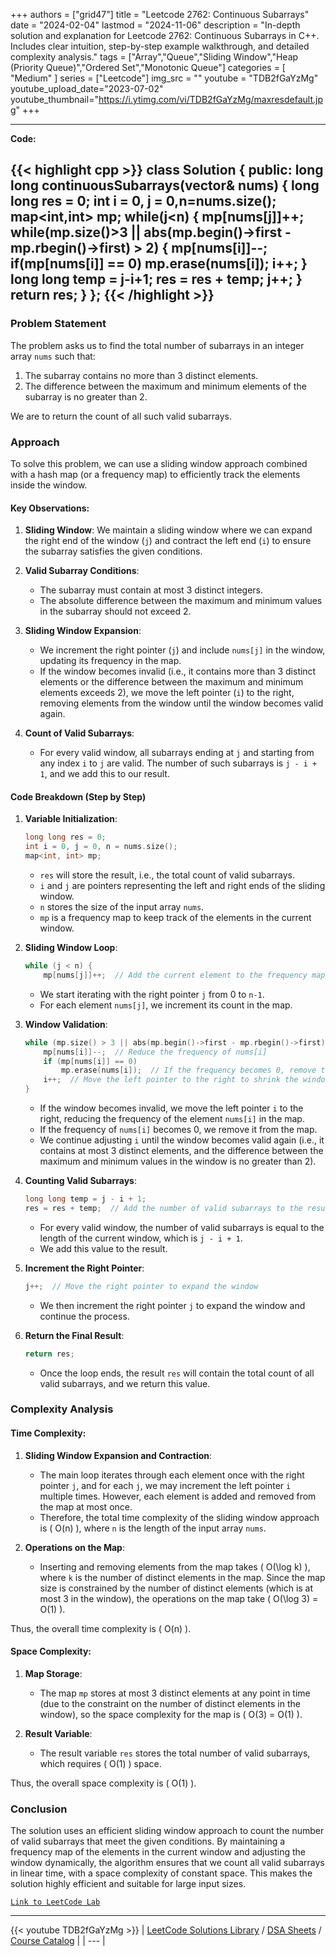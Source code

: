 
+++
authors = ["grid47"]
title = "Leetcode 2762: Continuous Subarrays"
date = "2024-02-04"
lastmod = "2024-11-06"
description = "In-depth solution and explanation for Leetcode 2762: Continuous Subarrays in C++. Includes clear intuition, step-by-step example walkthrough, and detailed complexity analysis."
tags = ["Array","Queue","Sliding Window","Heap (Priority Queue)","Ordered Set","Monotonic Queue"]
categories = [
    "Medium"
]
series = ["Leetcode"]
img_src = ""
youtube = "TDB2fGaYzMg"
youtube_upload_date="2023-07-02"
youtube_thumbnail="https://i.ytimg.com/vi/TDB2fGaYzMg/maxresdefault.jpg"
+++



---
**Code:**

{{< highlight cpp >}}
class Solution {
public:
    long long continuousSubarrays(vector<int>& nums) {
        long long res = 0;
        int i = 0, j = 0,n=nums.size();
        map<int,int> mp;
        while(j<n) {
            mp[nums[j]]++;
            while(mp.size()>3 || abs(mp.begin()->first - mp.rbegin()->first) > 2) {
                mp[nums[i]]--;
                if(mp[nums[i]] == 0)
                    mp.erase(nums[i]);
                i++;
            }
            long long temp = j-i+1;
            res = res + temp;
            j++;
        }
        return res;
    }
};
{{< /highlight >}}
---

### Problem Statement

The problem asks us to find the total number of subarrays in an integer array `nums` such that:
1. The subarray contains no more than 3 distinct elements.
2. The difference between the maximum and minimum elements of the subarray is no greater than 2.

We are to return the count of all such valid subarrays.

### Approach

To solve this problem, we can use a sliding window approach combined with a hash map (or a frequency map) to efficiently track the elements inside the window.

#### Key Observations:
1. **Sliding Window**: We maintain a sliding window where we can expand the right end of the window (`j`) and contract the left end (`i`) to ensure the subarray satisfies the given conditions.
2. **Valid Subarray Conditions**:
   - The subarray must contain at most 3 distinct integers.
   - The absolute difference between the maximum and minimum values in the subarray should not exceed 2.
   
3. **Sliding Window Expansion**:
   - We increment the right pointer (`j`) and include `nums[j]` in the window, updating its frequency in the map.
   - If the window becomes invalid (i.e., it contains more than 3 distinct elements or the difference between the maximum and minimum elements exceeds 2), we move the left pointer (`i`) to the right, removing elements from the window until the window becomes valid again.

4. **Count of Valid Subarrays**:
   - For every valid window, all subarrays ending at `j` and starting from any index `i` to `j` are valid. The number of such subarrays is `j - i + 1`, and we add this to our result.

#### Code Breakdown (Step by Step)

1. **Variable Initialization**:
   ```cpp
   long long res = 0;
   int i = 0, j = 0, n = nums.size();
   map<int, int> mp;
   ```
   - `res` will store the result, i.e., the total count of valid subarrays.
   - `i` and `j` are pointers representing the left and right ends of the sliding window.
   - `n` stores the size of the input array `nums`.
   - `mp` is a frequency map to keep track of the elements in the current window.

2. **Sliding Window Loop**:
   ```cpp
   while (j < n) {
       mp[nums[j]]++;  // Add the current element to the frequency map
   ```
   - We start iterating with the right pointer `j` from 0 to `n-1`.
   - For each element `nums[j]`, we increment its count in the map.

3. **Window Validation**:
   ```cpp
   while (mp.size() > 3 || abs(mp.begin()->first - mp.rbegin()->first) > 2) {
       mp[nums[i]]--;  // Reduce the frequency of nums[i]
       if (mp[nums[i]] == 0)
           mp.erase(nums[i]);  // If the frequency becomes 0, remove the element from the map
       i++;  // Move the left pointer to the right to shrink the window
   }
   ```
   - If the window becomes invalid, we move the left pointer `i` to the right, reducing the frequency of the element `nums[i]` in the map.
   - If the frequency of `nums[i]` becomes 0, we remove it from the map.
   - We continue adjusting `i` until the window becomes valid again (i.e., it contains at most 3 distinct elements, and the difference between the maximum and minimum values in the window is no greater than 2).

4. **Counting Valid Subarrays**:
   ```cpp
   long long temp = j - i + 1;
   res = res + temp;  // Add the number of valid subarrays to the result
   ```
   - For every valid window, the number of valid subarrays is equal to the length of the current window, which is `j - i + 1`.
   - We add this value to the result.

5. **Increment the Right Pointer**:
   ```cpp
   j++;  // Move the right pointer to expand the window
   ```
   - We then increment the right pointer `j` to expand the window and continue the process.

6. **Return the Final Result**:
   ```cpp
   return res;
   ```
   - Once the loop ends, the result `res` will contain the total count of all valid subarrays, and we return this value.

### Complexity Analysis

#### Time Complexity:

1. **Sliding Window Expansion and Contraction**:
   - The main loop iterates through each element once with the right pointer `j`, and for each `j`, we may increment the left pointer `i` multiple times. However, each element is added and removed from the map at most once.
   - Therefore, the total time complexity of the sliding window approach is \( O(n) \), where `n` is the length of the input array `nums`.

2. **Operations on the Map**:
   - Inserting and removing elements from the map takes \( O(\log k) \), where `k` is the number of distinct elements in the map. Since the map size is constrained by the number of distinct elements (which is at most 3 in the window), the operations on the map take \( O(\log 3) = O(1) \).

Thus, the overall time complexity is \( O(n) \).

#### Space Complexity:

1. **Map Storage**:
   - The map `mp` stores at most 3 distinct elements at any point in time (due to the constraint on the number of distinct elements in the window), so the space complexity for the map is \( O(3) = O(1) \).

2. **Result Variable**:
   - The result variable `res` stores the total number of valid subarrays, which requires \( O(1) \) space.

Thus, the overall space complexity is \( O(1) \).

### Conclusion

The solution uses an efficient sliding window approach to count the number of valid subarrays that meet the given conditions. By maintaining a frequency map of the elements in the current window and adjusting the window dynamically, the algorithm ensures that we count all valid subarrays in linear time, with a space complexity of constant space. This makes the solution highly efficient and suitable for large input sizes.

[`Link to LeetCode Lab`](https://leetcode.com/problems/continuous-subarrays/description/)

---
{{< youtube TDB2fGaYzMg >}}
| [LeetCode Solutions Library](https://grid47.xyz/leetcode/) / [DSA Sheets](https://grid47.xyz/sheets/) / [Course Catalog](https://grid47.xyz/courses/) |
| --- |
